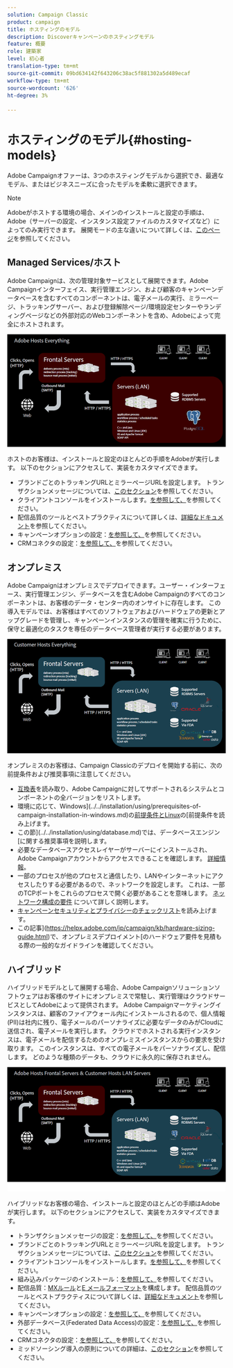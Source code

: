 ```yaml
---
solution: Campaign Classic
product: campaign
title: ホスティングのモデル
description: Discoverキャンペーンのホスティングモデル
feature: 概要
role: 建築家
level: 初心者
translation-type: tm+mt
source-git-commit: 09bd634142f643206c38ac5f881302a5d489ecaf
workflow-type: tm+mt
source-wordcount: '626'
ht-degree: 3%

---
```



# ホスティングのモデル{#hosting-models}

Adobe Campaignオファーは、3つのホスティングモデルから選択でき、最適なモデル、またはビジネスニーズに合ったモデルを柔軟に選択できます。

>[!NOTE]
>
>Adobeがホストする環境の場合、メインのインストールと設定の手順は、Adobe（サーバーの設定、インスタンス設定ファイルのカスタマイズなど）によってのみ実行できます。 展開モードの主な違いについて詳しくは、[このページ](../../installation/using/capability-matrix.md)を参照してください。

## Managed Services/ホスト

Adobe Campaignは、次の管理対象サービスとして展開できます。Adobe Campaignインターフェイス、実行管理エンジン、および顧客のキャンペーンデータベースを含むすべてのコンポーネントは、電子メールの実行、ミラーページ、トラッキングサーバー、および登録解除ページ/環境設定センターやランディングページなどの外部対応のWebコンポーネントを含め、Adobeによって完全にホストされます。

![](assets/deployment_hosted.png)

ホストのお客様は、インストールと設定のほとんどの手順をAdobeが実行します。 以下のセクションにアクセスして、実装をカスタマイズできます。

* ブランドごとのトラッキングURLとミラーページURLを設定します。 トランザクションメッセージについては、[このセクション](../../message-center/using/configuring-multibranding.md)を参照してください。
* クライアントコンソールをインストールします。[を参照して、](../../installation/using/installing-the-client-console.md)を参照してください。
* 配信品質のツールとベストプラクティスについて詳しくは、[詳細なドキュメント](../../delivery/using/about-deliverability.md)を参照してください。
* キャンペーンオプションの設定：[を参照して、](../../installation/using/configuring-campaign-options.md)を参照してください。
* CRMコネクタの設定：[を参照して、](../../platform/using/crm-connectors.md)を参照してください。

## オンプレミス

Adobe Campaignはオンプレミスでデプロイできます。ユーザー・インターフェース、実行管理エンジン、データベースを含むAdobe Campaignのすべてのコンポーネントは、お客様のデータ・センター内のオンサイトに存在します。 この導入モデルでは、お客様はすべてのソフトウェアおよびハードウェアの更新とアップグレードを管理し、キャンペーンインスタンスの管理を確実に行うために、保守と最適化のタスクを専任のデータベース管理者が実行する必要があります。

![](assets/deployment_onpremise.png)

オンプレミスのお客様は、Campaign Classicのデプロイを開始する前に、次の前提条件および推奨事項に注意してください。

* [互換表](../../rn/using/compatibility-matrix.md)を読み取り、Adobe Campaignに対してサポートされるシステムとコンポーネントの全バージョンをリストします。
* 環境に応じて、Windows](../../installation/using/prerequisites-of-campaign-installation-in-windows.md)の[前提条件とLinux](../../installation/using/prerequisites-of-campaign-installation-in-linux.md)の[前提条件を読み上げます。
* この節](../../installation/using/database.md)では、データベースエンジン[に関する推奨事項を説明します。
* 必要なデータベースアクセスレイヤーがサーバーにインストールされ、Adobe Campaignアカウントからアクセスできることを確認します。 [詳細情報](../../installation/using/application-server.md)。
* 一部のプロセスが他のプロセスと通信したり、LANやインターネットにアクセスしたりする必要があるので、ネットワークを設定します。 これは、一部のTCPポートをこれらのプロセスで開く必要があることを意味します。 [ネットワーク構成の要件](../../installation/using/network-configuration.md) について詳しく説明します。
* [キャンペーンセキュリティとプライバシーのチェックリスト](https://helpx.adobe.com/jp/campaign/kb/acc-security.html)を読み上げます。
* この記事](https://helpx.adobe.com/jp/campaign/kb/hardware-sizing-guide.html)で、オンプレミスデプロイメント[のハードウェア要件を見積もる際の一般的なガイドラインを確認してください。

## ハイブリッド

ハイブリッドモデルとして展開する場合、Adobe Campaignソリューションソフトウェアはお客様のサイトにオンプレミスで常駐し、実行管理はクラウドサービスとしてAdobeによって提供されます。 Adobe Campaignマーケティングインスタンスは、顧客のファイアウォール内にインストールされるので、個人情報(PII)は社内に残り、電子メールのパーソナライズに必要なデータのみがCloudに送信され、電子メールを実行します。 クラウドでホストされる実行インスタンスは、電子メールを配信するためのオンプレミスインスタンスからの要求を受け取ります。 このインスタンスは、すべての電子メールをパーソナライズし、配信します。 どのような種類のデータも、クラウドに永久的に保存されません。

![](assets/deployment_hybrid.png)

ハイブリッドなお客様の場合、インストールと設定のほとんどの手順はAdobeが実行します。 以下のセクションにアクセスして、実装をカスタマイズできます。

* トランザクションメッセージの設定：[を参照して、](../../message-center/using/transactional-messaging-architecture.md)を参照してください。
* ブランドごとのトラッキングURLとミラーページURLを設定します。 トランザクションメッセージについては、[このセクション](../../message-center/using/configuring-multibranding.md)を参照してください。
* クライアントコンソールをインストールします。[を参照して、](../../installation/using/installing-the-client-console.md)を参照してください。
* 組み込みパッケージのインストール：[を参照して、](../../installation/using/installing-campaign-standard-packages.md)を参照してください。
* 配信品質：[MXルール](../../installation/using/email-deliverability.md#mx-configuration)と[E メールフォーマット](../../installation/using/email-deliverability.md#managing-email-formats)を構成します。 配信品質のツールとベストプラクティスについて詳しくは、[詳細なドキュメント](../../delivery/using/about-deliverability.md)を参照してください。
* キャンペーンオプションの設定：[を参照して、](../../installation/using/configuring-campaign-options.md)を参照してください。
* 外部データベース(Federated Data Access)の設定：[を参照して、](../../installation/using/about-fda.md)を参照してください。
* CRMコネクタの設定：[を参照して、](../../platform/using/crm-connectors.md)を参照してください。
* ミッドソーシング導入の原則についての詳細は、[このセクション](../../installation/using/mid-sourcing-deployment.md)を参照してください。
